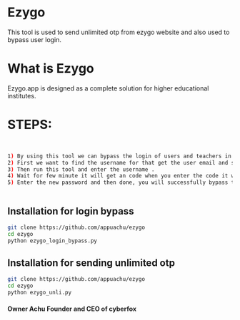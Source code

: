 # Ezygo

This tool is used to send unlimited otp from ezygo website and also used to bypass user login.

# What is Ezygo
Ezygo.app is designed as a complete solution for higher educational institutes.

# STEPS:

```bash


1) By using this tool we can bypass the login of users and teachers in ezygo.app . 
2) First we want to find the username for that get the user email and submite after that if the email is valid it will show the username.
3) Then run this tool and enter the username .
4) Wait for few minute it will get an code when you enter the code it will show an option for new password .
5) Enter the new password and then done, you will successfully bypass the login and change the password .



```



## Installation for login bypass 


```bash
git clone https://github.com/appuachu/ezygo
cd ezygo
python ezygo_login_bypass.py
```
## Installation for sending unlimited otp 

```bash
git clone https://github.com/appuachu/ezygo
cd ezygo
python ezygo_unli.py
```

#### Owner Achu Founder and CEO of cyberfox
